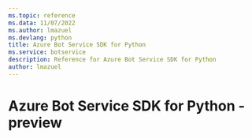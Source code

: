 ```yaml
---
ms.topic: reference
ms.data: 11/07/2022
ms.author: lmazuel
ms.devlang: python
title: Azure Bot Service SDK for Python
ms.service: botservice
description: Reference for Azure Bot Service SDK for Python
author: lmazuel
---
```

# Azure Bot Service SDK for Python - preview